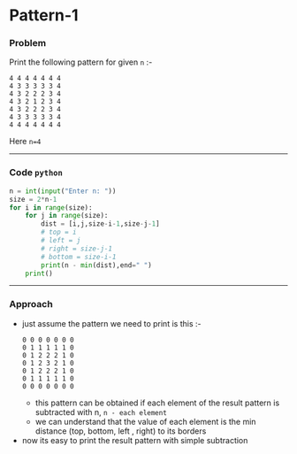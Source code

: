 # Pattern-1

### Problem

Print the following pattern for given `n` :-

```
4 4 4 4 4 4 4 
4 3 3 3 3 3 4 
4 3 2 2 2 3 4 
4 3 2 1 2 3 4 
4 3 2 2 2 3 4 
4 3 3 3 3 3 4 
4 4 4 4 4 4 4 
```
Here `n=4`

---

### Code `python`

```python
n = int(input("Enter n: "))
size = 2*n-1
for i in range(size):
    for j in range(size):
        dist = [i,j,size-i-1,size-j-1]
        # top = i
        # left = j
        # right = size-j-1
        # bottom = size-i-1
        print(n - min(dist),end=" ")
    print()
```
---

### Approach

- just assume the pattern we need to print is this :-
  ```
  0 0 0 0 0 0 0 
  0 1 1 1 1 1 0 
  0 1 2 2 2 1 0 
  0 1 2 3 2 1 0 
  0 1 2 2 2 1 0 
  0 1 1 1 1 1 0 
  0 0 0 0 0 0 0
  ``` 
  - this pattern can be obtained if each element of the result pattern is subtracted with n, `n - each element`
  - we can understand that the value of each element is the min distance (top, bottom, left , right) to its borders
- now its easy to print the result pattern with simple subtraction